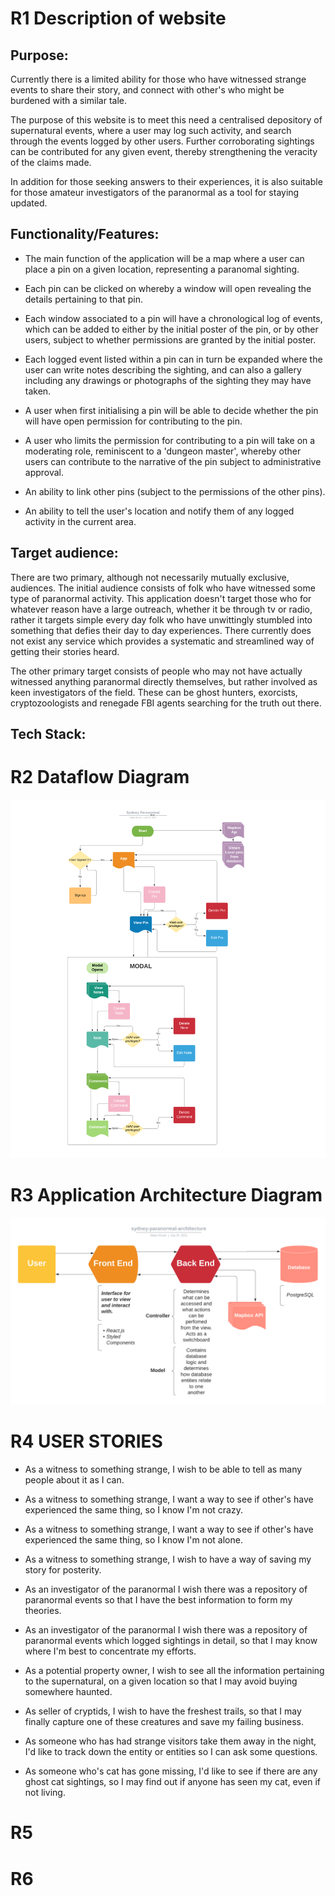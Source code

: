 # R1 Description of website

## Purpose:

Currently there is a limited ability for those who have witnessed strange events to share their story, and connect with other's who might be burdened with a similar tale.

The purpose of this website is to meet this need a centralised depository of supernatural events, where a user may log such activity, and search through the events logged by other users. Further corroborating sightings can be contributed for any given event, thereby strengthening the veracity of the claims made.

In addition for those seeking answers to their experiences, it is also suitable for those amateur investigators of the paranormal as a tool for staying updated.




## Functionality/Features:

- The main function of the application will be a map where a user can place a pin on a given location, representing a paranomal sighting.

- Each pin can be clicked on whereby a window will open revealing the details pertaining to that pin.

- Each window associated to a pin will have a chronological log of events, which can be added to either by the initial poster of the pin, or by other users, subject to whether permissions are granted by the initial poster.

- Each logged event listed within a pin can in turn be expanded where the user can write notes describing the sighting, and can also a gallery including any drawings or photographs of the sighting they may have taken.

- A user when first initialising a pin will be able to decide whether the pin will have open permission for contributing to the pin.

- A user who limits the permission for contributing to a pin will take on a moderating role, reminiscent to a 'dungeon master', whereby other users can contribute to the narrative of the pin subject to administrative approval.

- An ability to link other pins (subject to the permissions of the other pins).

- An ability to tell the user's location and notify them of any logged activity in the current area.




## Target audience:

There are two primary, although not necessarily mutually exclusive, audiences. The initial audience consists of folk who have witnessed some type of paranormal activity. This application doesn't target those who for whatever reason have a large outreach, whether it be through tv or radio, rather it targets simple every day folk who have unwittingly stumbled into something that defies their day to day experiences. There currently does not exist any service which provides a systematic and streamlined way of getting their stories heard.

The other primary target consists of people who may not have actually witnessed anything paranormal directly themselves, but rather involved as keen investigators of the field. These can be ghost hunters, exorcists, cryptozoologists and renegade FBI agents searching for the truth out there.


## Tech Stack:




# R2 Dataflow Diagram

![alt text](./docs/sydney-paranormal-data.png "Sydney Paranormal Dataflow Diagram")

# R3 Application Architecture Diagram

![alt text](./docs/sydney-paranormal-architecture.png "Sydney Paranormal Application Architecture Diagram")

# R4 USER STORIES


- As a witness to something strange, I wish to be able to tell as many people about it as I can.

- As a witness to something strange, I want a way to see if other's have experienced the same thing, so I know I'm not crazy.

- As a witness to something strange, I want a way to see if other's have experienced the same thing, so I know I'm not alone.

- As a witness to something strange, I wish to have a way of saving my story for posterity.

- As an investigator of the paranormal I wish there was a repository of paranormal events so that I have the best information to form my theories.

- As an investigator of the paranormal I wish there was a repository of paranormal events which logged sightings in detail, so that I may know where I'm best to concentrate my efforts.

- As a potential property owner, I wish to see all the information pertaining to the supernatural, on a given location so that I may avoid buying somewhere haunted.

- As seller of cryptids, I wish to have the freshest trails, so that I may finally capture one of these creatures and save my failing business.

- As someone who has had strange visitors take them away in the night, I'd like to track down the entity or entities so I can ask some questions.

- As someone who's cat has gone missing, I'd like to see if there are any ghost cat sightings, so I may find out if anyone has seen my cat, even if not living.




# R5

# R6
